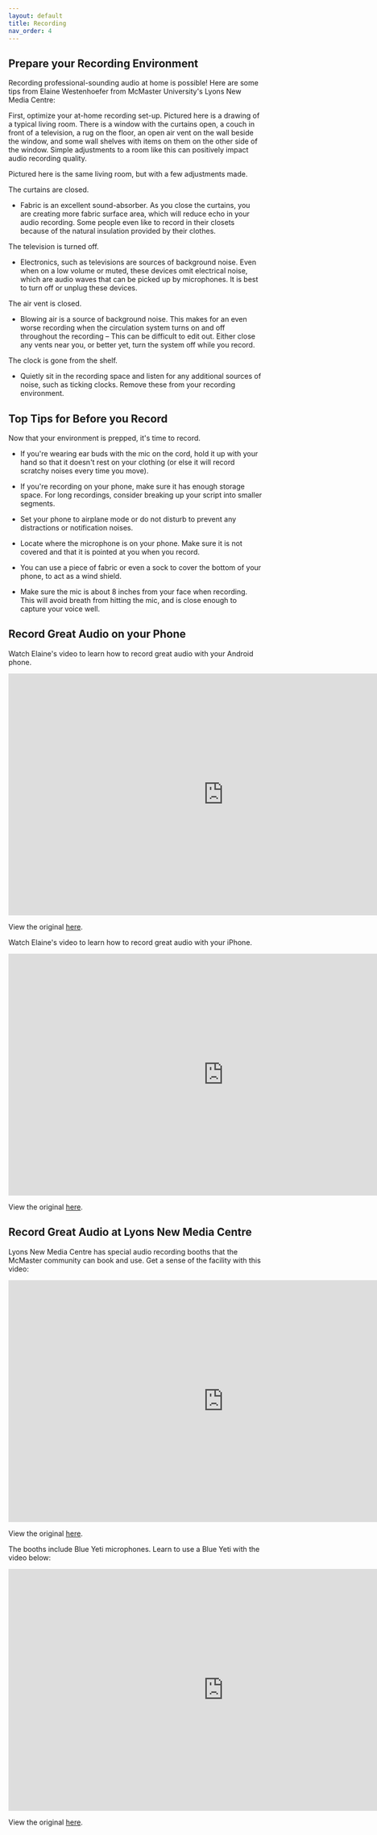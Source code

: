```yaml
---
layout: default
title: Recording
nav_order: 4
---
```


## Prepare your Recording Environment

Recording professional-sounding audio at home is possible! Here are some tips from Elaine Westenhoefer from McMaster University's Lyons New Media Centre:

First, optimize your at-home recording set-up. Pictured here is a drawing of a typical living room. There is a window with the curtains open, a couch in front of a television, a rug on the floor, an open air vent on the wall beside the window, and some wall shelves with items on them on the other side of the window. Simple adjustments to a room like this can positively impact audio recording quality.



Pictured here is the same living room, but with a few adjustments made.

The curtains are closed.
- Fabric is an excellent sound-absorber. As you close the curtains, you are creating more fabric surface area, which will reduce echo in your audio recording. Some people even like to record in their closets because of the natural insulation provided by their clothes.

The television is turned off.
- Electronics, such as televisions are sources of background noise. Even when on a low volume or muted, these devices omit electrical noise, which are audio waves that can be picked up by microphones. It is best to turn off or unplug these devices.

The air vent is closed.
- Blowing air is a source of background noise. This makes for an even worse recording when the circulation system turns on and off throughout the recording – This can be difficult to edit out. Either close any vents near you, or better yet, turn the system off while you record.

The clock is gone from the shelf.
- Quietly sit in the recording space and listen for any additional sources of noise, such as ticking clocks. Remove these from your recording environment.

## Top Tips for Before you Record

Now that your environment is prepped, it's time to record. 

- If you're wearing ear buds with the mic on the cord, hold it up with your hand so that it doesn't rest on your clothing (or else it will record scratchy noises every time you move).

- If you're recording on your phone, make sure it has enough storage space. For long recordings, consider breaking up your script into smaller segments.

- Set your phone to airplane mode or do not disturb to prevent any distractions or notification noises.

- Locate where the microphone is on your phone. Make sure it is not covered and that it is pointed at you when you record.

- You can use a piece of fabric or even a sock to cover the bottom of your phone, to act as a wind shield.

- Make sure the mic is about 8 inches from your face when recording. This will avoid breath from hitting the mic, and is close enough to capture your voice well.

## Record Great Audio on your Phone

Watch Elaine's video to learn how to record great audio with your Android phone.

<iframe height="480" width="853" allowfullscreen frameborder=0 src="https://www.youtube.com/watch?v=05JJdxltrsI"></iframe>

View the original [here](https://www.youtube.com/watch?v=05JJdxltrsI).

Watch Elaine's video to learn how to record great audio with your iPhone. 

<iframe height="480" width="853" allowfullscreen frameborder=0 src="https://www.youtube.com/watch?v=npc14BB_p6o"></iframe>

View the original [here]( https://www.youtube.com/watch?v=npc14BB_p6o).


##  Record Great Audio at Lyons New Media Centre

Lyons New Media Centre has special audio recording booths that the McMaster community can book and use. Get a sense of the facility with this video:

<iframe height="480" width="853" allowfullscreen frameborder=0 src="https://www.youtube.com/watch?v=JMD7JJNMtes"></iframe>

View the original [here](https://www.youtube.com/watch?v=JMD7JJNMtes).

The booths include Blue Yeti microphones. Learn to use a Blue Yeti with the video below:

<iframe height="480" width="853" allowfullscreen frameborder=0 src="https://www.youtube.com/watch?v=RftkB5g84eI"></iframe>

View the original [here](https://www.youtube.com/watch?v=RftkB5g84eI).
